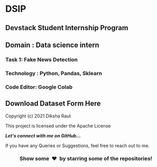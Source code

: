 # DSIP
## Devstack Student Internship Program

## Domain : Data science intern

### Task 1: Fake News Detection
### Technology : Python, Pandas, Sklearn
### Code Editor: Google Colab


## Download Dataset Form Here 



Copyright (c) 2021 Diksha Raut

This project is licensed under the Apache License

  <b><i>Let's connect with me on GitHub...</i></b>

If you have any Queries or Suggestions, feel free to reach out to me.

<h3 align="center">Show some &nbsp;❤️&nbsp; by starring some of the repositories!</h3>


